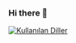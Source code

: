 ### Hi there 👋


[![Kullanılan Diller](https://github-readme-stats.vercel.app/api/top-langs/?username=simsekahmett&layout=compact&langs_count=10&hide=html,smarty,javascript)](https://github-readme-stats.vercel.app/api/top-langs/?username=simsekahmett&layout=compact&langs_count=10&hide=html,smarty,javascript)

<!--
**simsekahmett/simsekahmett** is a ✨ _special_ ✨ repository because its `README.md` (this file) appears on your GitHub profile.

Here are some ideas to get you started:

- 🔭 I’m currently working on ...
- 🌱 I’m currently learning ...
- 👯 I’m looking to collaborate on ...
- 🤔 I’m looking for help with ...
- 💬 Ask me about ...
- 📫 How to reach me: ...
- 😄 Pronouns: ...
- ⚡ Fun fact: ...
-->
